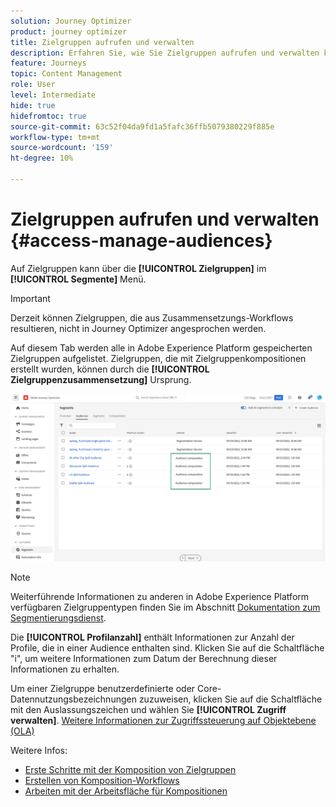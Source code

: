 ```yaml
---
solution: Journey Optimizer
product: journey optimizer
title: Zielgruppen aufrufen und verwalten
description: Erfahren Sie, wie Sie Zielgruppen aufrufen und verwalten können.
feature: Journeys
topic: Content Management
role: User
level: Intermediate
hide: true
hidefromtoc: true
source-git-commit: 63c52f04da9fd1a5fafc36ffb5079380229f885e
workflow-type: tm+mt
source-wordcount: '159'
ht-degree: 10%

---
```



# Zielgruppen aufrufen und verwalten {#access-manage-audiences}

Auf Zielgruppen kann über die **[!UICONTROL Zielgruppen]** im **[!UICONTROL Segmente]** Menü.

>[!IMPORTANT]
>
>Derzeit können Zielgruppen, die aus Zusammensetzungs-Workflows resultieren, nicht in Journey Optimizer angesprochen werden.

Auf diesem Tab werden alle in Adobe Experience Platform gespeicherten Zielgruppen aufgelistet. Zielgruppen, die mit Zielgruppenkompositionen erstellt wurden, können durch die **[!UICONTROL Zielgruppenzusammensetzung]** Ursprung.

![](assets/audiences-list.png)

>[!NOTE]
>
>Weiterführende Informationen zu anderen in Adobe Experience Platform verfügbaren Zielgruppentypen finden Sie im Abschnitt [Dokumentation zum Segmentierungsdienst](https://experienceleague.adobe.com/docs/experience-platform/segmentation/ui/overview.html?lang=de).

Die **[!UICONTROL Profilanzahl]** enthält Informationen zur Anzahl der Profile, die in einer Audience enthalten sind. Klicken Sie auf die Schaltfläche &quot;i&quot;, um weitere Informationen zum Datum der Berechnung dieser Informationen zu erhalten.

Um einer Zielgruppe benutzerdefinierte oder Core-Datennutzungsbezeichnungen zuzuweisen, klicken Sie auf die Schaltfläche mit den Auslassungszeichen und wählen Sie **[!UICONTROL Zugriff verwalten]**. [Weitere Informationen zur Zugriffssteuerung auf Objektebene (OLA)](../administration/object-based-access.md)

<!--
-edit an audience?
-->

Weitere Infos:

* [Erste Schritte mit der Komposition von Zielgruppen](get-started-audience-orchestration.md)
* [Erstellen von Komposition-Workflows](create-compositions.md)
* [Arbeiten mit der Arbeitsfläche für Kompositionen](composition-canvas.md)
